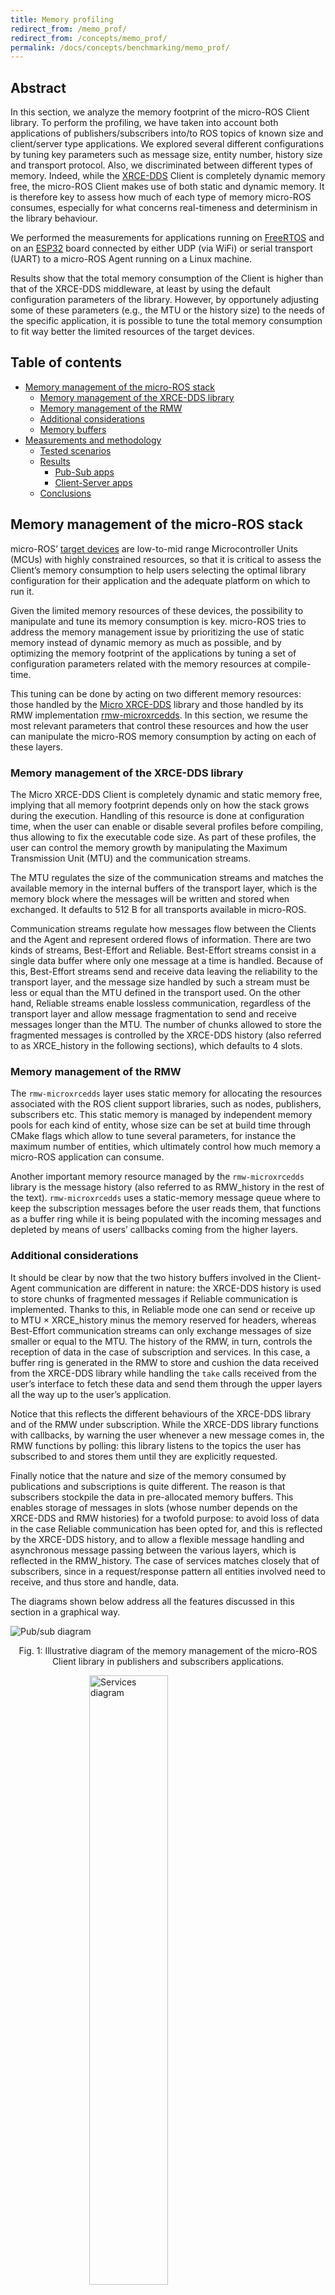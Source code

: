 ```yaml
---
title: Memory profiling
redirect_from: /memo_prof/
redirect_from: /concepts/memo_prof/
permalink: /docs/concepts/benchmarking/memo_prof/
---
```


## Abstract

In this section, we analyze the memory footprint of the micro-ROS Client library. To perform the profiling, we have taken into account both applications of publishers/subscribers into/to ROS topics of known size and client/server type applications. We explored several different configurations by tuning key parameters such as message size, entity number, history size and transport protocol. Also, we discriminated between different types of memory. Indeed, while the [XRCE-DDS](https://micro-xrce-dds.docs.eprosima.com/en/latest/) Client is completely dynamic memory free, the micro-ROS Client makes use of both static and dynamic memory. It is therefore key to assess how much of each type of memory micro-ROS consumes, especially for what concerns real-timeness and determinism in the library behaviour. 

We performed the measurements for applications running on [FreeRTOS](https://www.freertos.org/index.html) and on an [ESP32](https://www.espressif.com/en/products/socs/esp32) board connected by either UDP (via WiFi) or serial transport (UART) to a micro-ROS Agent running on a Linux machine.

Results show that the total memory consumption of the Client is higher than that of the XRCE-DDS middleware, at least by using the default configuration parameters of the library. However, by opportunely adjusting some of these parameters (e.g., the MTU or the history size) to the needs of the specific application, it is possible to tune the total memory consumption to fit way better the limited resources of the target devices.

## Table of contents

* [Memory management of the micro-ROS stack](#memory-management-of-the-micro-ros-stack)
  * [Memory management of the XRCE-DDS library](#memory-management-of-the-xrce-dds-library)
  * [Memory management of the RMW](#memory-management-of-the-rmw)
  * [Additional considerations](#additional-considerations)
  * [Memory buffers](#memory-buffers)
* [Measurements and methodology](#measurements-and-methodology)
  * [Tested scenarios](#tested-scenarios)
  * [Results](#results)
    * [Pub-Sub apps](#pub-sub-apps)
    * [Client-Server apps](#client-server-apps)
  * [Conclusions](#conclusions)


## Memory management of the micro-ROS stack

micro-ROS’ [target devices](https://micro-ros.github.io/docs/overview/hardware/) are low-to-mid range Microcontroller Units (MCUs) with highly constrained resources, so that it is critical to assess the Client’s memory consumption to help users selecting the optimal library configuration for their application and the adequate platform on which to run it.

Given the limited memory resources of these devices, the possibility to manipulate and tune its memory consumption is key. micro-ROS tries to address the memory management issue by prioritizing the use of static memory instead of dynamic memory as much as possible, and by optimizing the memory footprint of the applications by tuning a set of configuration parameters related with the memory resources at compile-time. 

This tuning can be done by acting on two different memory resources: those handled by the [Micro XRCE-DDS](https://github.com/eProsima/Micro-XRCE-DDS) library and those handled by its RMW implementation [rmw-microxrcedds](https://github.com/micro-ROS/rmw-microxrcedds). In this section, we resume the most relevant parameters that control these resources and how the user can manipulate the micro-ROS memory consumption by acting on each of these layers.

### Memory management of the XRCE-DDS library

The Micro XRCE-DDS Client is completely dynamic and static memory free, implying that all memory footprint depends only on how the stack grows during the execution. Handling of this resource is done at configuration time, when the user can enable or disable several profiles before compiling, thus allowing to fix the executable code size. As part of these profiles, the user can control the memory growth by manipulating the Maximum Transmission Unit (MTU) and the communication streams.

The MTU regulates the size of the communication streams and matches the available memory in the internal buffers of the transport layer, which is the memory block where the messages will be written and stored when exchanged.  It defaults to 512 B for all transports available in micro-ROS.

Communication streams regulate how messages flow between the Clients and the Agent and represent ordered flows of information. There are two kinds of streams, Best-Effort and Reliable. Best-Effort streams consist in a single data buffer where only one message at a time is handled. Because of this, Best-Effort streams send and receive data leaving the reliability to the transport layer, and the message size handled by such a stream must be less or equal than the MTU defined in the transport used. On the other hand, Reliable streams enable lossless communication, regardless of the transport layer and allow message fragmentation to send and receive messages longer than the MTU. The number of chunks allowed to store the fragmented messages is controlled by the XRCE-DDS history (also referred to as XRCE_history in the following sections), which defaults to 4 slots.

### Memory management of the RMW

The `rmw-microxrcedds` layer uses static memory for allocating the resources associated with the ROS client support libraries, such as nodes, publishers, subscribers etc. This static memory is managed by independent memory pools for each kind of entity, whose size can be set at build time through CMake flags which allow to tune several parameters, for instance the maximum number of entities, which ultimately control how much memory a micro-ROS application can consume.

Another important memory resource managed by the `rmw-microxrcedds` library is the message history (also referred to as RMW_history in the rest of the text). `rmw-microxrcedds` uses a static-memory message queue where to keep the subscription messages before the user reads them, that functions as a buffer ring while it is being populated with the incoming messages and depleted by means of users’ callbacks coming from the higher layers.

### Additional considerations

It should be clear by now that the two history buffers involved in the Client-Agent communication are different in nature: the XRCE-DDS history is used to store chunks of fragmented messages if Reliable communication is implemented. Thanks to this, in Reliable mode one can send or receive up to MTU &#215; XRCE_history minus the memory reserved for headers, whereas Best-Effort communication streams can only exchange messages of size smaller or equal to the MTU.  The history of the RMW, in turn, controls the reception of data in the case of subscription and services. In this case, a buffer ring is generated in the RMW to store and cushion the data received from the XRCE-DDS library while handling the `take` calls received from the user’s interface to fetch these data and send them through the upper layers all the way up to the user’s application.

Notice that this reflects the different behaviours of the XRCE-DDS library and of the RMW under subscription. While the XRCE-DDS library functions with callbacks, by warning the user whenever a new message comes in, the RMW functions by polling: this library listens to the topics the user has subscribed to and stores them until they are explicitly requested.

Finally notice that the nature and size of the memory consumed by publications and subscriptions is quite different. The reason is that subscribers stockpile the data in pre-allocated memory buffers. This enables storage of messages in slots (whose number depends on the XRCE-DDS and RMW histories) for a twofold purpose: to avoid loss of data in the case Reliable communication has been opted for, and this is reflected by the XRCE-DDS history, and to allow a flexible message handling and asynchronous message passing between the various layers, which is reflected in the RMW_history. The case of services matches closely that of subscribers, since in a request/response pattern all entities involved need to receive, and thus store and handle, data.

The diagrams shown below address all the features discussed in this section in a graphical way.

<img alt="Pub/sub diagram" src="pubsub_diagram.png" class="center">
<p align="center">
  Fig. 1: Illustrative diagram of the memory management of the micro-ROS Client library in publishers and subscribers applications.
</p>

<img alt="Services diagram" src="services_diagram.png" class="center" width="50%">

<p align="center">
  Fig. 2: Illustrative diagram of the memory management of the micro-ROS Client library in service applications.
</p>

### Memory buffers

The total memory consumed by a micro-ROS application running on a MCU can be calculated as the direct sum of different chunks of memory, each devoted to a different function: static memory, stack and dynamic memory.

In this section we give a brief description on these kinds of memory used by the micro-ROS library.

*Static Memory*

The static memory has been calculated as the difference between the memory occupied by the .bss and .data sections with a non-zero number of entities, and the memory occupied by the same sections when no micro-ROS application is running, that is, the memory occupied by the rest of components of the RTOS and libraries. This allows discriminating between the memory effectively occupied by micro-ROS and the one that is not specific to it. Notice that we don’t take into consideration neither the constant data stored in flash memory (.text section) nor the data buffer, which is the buffer that stores the data before serialization, since it is specific to the user application and not directly related to the micro-ROS Client operations.

*Stack Memory*

The stack is the memory consumed by the functions used by the program, when executing. Whilst the static memory can be straightforwardly calculated by just analyzing the compiled binary objects, the stack is the chunk of memory one cannot know precisely before running the application. The stack consumed during the program execution is taken into account by means of a FreeRTOS specific function involved in the memory management capabilities offered by this RTOS, the uxTaskGetStackHighWaterMark() function. This function returns the amount of stack that remains unused when the stack consumed by the program is at its greatest value. By subtracting this figure to the total stack available, which is known, one can obtain the stack peak used by the app.

*Dynamic Memory*

This is the memory dynamically allocated by the program by calls to `calloc()` and `malloc()` functions in the C language. To measure it we have hijacked the call to dynamic memory related functions since the ROS 2 stack allows users to feed the program with custom memory allocators. 

To better understand micro-ROS’ use of dynamic memory, we need to differentiate between two stages of the micro-ROS operation. In the first stage micro-ROS is initialized, entities such as nodes, publishers and subscribers are created, and all layers get ready for operation. This is the configuration stage and micro-ROS performs all the dynamic memory operations here. The second is the operation stage, in which the actual publications, subscriptions and all other node operations occur. This stage is dynamic memory free in the whole micro-ROS stack. An optional third stage exists, in which the micro-ROS layers are closed and cleaned and all the dynamic memory allocated in the configuration stage is freed.

## Measurements and methodology

### Tested scenarios

In this section, we summarize the experimental setup and the different scenarios explored in order to provide a comprehensive review on the memory footprint of the micro-ROS library.

In general, our aim is to assess how both the total memory and its independent constituents (static, stack and dynamic) are affected by:

* The topic size (in the form of an array of bytes of variable size)
* The number of ROS entities (pub/sub and service/client)
* The communication stream type used (Reliable vs Best-Effort)
* The transport protocol (UDP and serial)

In the first setup, we analyse the total memory consumption of applications that publish or subscribe to topics of variable size while sweeping through the number of entities (publishers and subscribers) and employ UDP transport. We do so for the two different QoS types, Reliable and Best-Effort.

In the second setup, we report on how the total memory is distributed between static, stack and dynamic.

In the third setup, we change the transport from UDP to serial, and repeat the calculation for an individual subscription only and for a fixed message size.

The fourth set of measurements was taken for one subscription only, for a fixed message size and varying the history cache of the RMW layer from 1 to 20 units.

In the fifth set of measurements we measure the footprint of applications of requesters/repliers that act according to a client/service pattern.

### Results

In this section, we detail the methodology employed for the memory profiling of the experimental configurations described above, and for each of them we present the results obtained.

The measurements are conducted on a micro-ROS Client application with a varying number of entities: either publishers/subscribers (1, 5, 10, 15) or client/server (1, 2, 5, 10).

All the tested apps run on top of FreeRTOS and inside of an ESP32 board. The board is connected by either UDP or serial transport to a micro-ROS Agent running on a Linux machine. As explained above, the choice of FreeRTOS has been by virtue of its memory management functionalities, which easily allow to compute the memory used by applications.

In order to provide an assessment as much realistic as possible, the following parameters have been set to their default values: the creation mode employed was by XML in all tested cases, the MTU was held fixed to its default value of 512 B, and the XRCE-DDS library history cache was always kept fixed to 4.

#### Pub-Sub apps

*Total memory as a function of entities number and message size*

In this section, we report the total memory used by either publisher or subscriber applications in both Best-Effort and Reliable modes, using UDP transport, an RMW history of 4 slots, an MTU of 512 B and an XRCE-DDS history of 4 slots. The total memory consumption is reported as a function of the entity number and message size.

The number of publishers/subscribers has been varied, which is equivalent to changing the number of topics, since in our design of the set-up we associate each publisher/subscriber with just one topic.

In principle, in the Reliable case one can occupy the generated buffers with message sizes up to MTU &#215; XRCE_history, whereas in the Best-Effort case it can be filled with messages with size up to MTU, which correspond respectively to to 512 B &#215; 4 = 2048 B and 512 B with our default chosen values. This is due to the absence of fragmentation in Best-Effort communication streams, while, thanks to fragmentation, an entity functioning in Reliable mode can send/receive a message opportunely chunked in a number of pieces equal to the XRCE_history, each of the size of the MTU. However, from table 1 one can see the message size only ranges from 0 and 1366 B in the case of Reliable entities, and between 0 and 490 B for entities in Best-Effort mode. This is due to the fact that in both cases some memory is consumed by headers and, most importantly, in the Reliable case some is consumed by confirmation messages such as heartbeats and acknacks.

<img alt="Total memory" src="overall.png" class="center">

<p align="center">
  Fig 3: Total memory usage (in Bytes) of micro-ROS publisher and subscription applications in both Best-Effort and Reliable modes with UDP transport, default parameters and as a function of the entities number (x axis) and of the message size (legend).
</p>


From these plots, we can draw some conclusions and observe trends.

First of all it appears clear that the total memory consumption varies with the number of entities but not with the message size. The reason for this is that all message sizes explored fit into the static buffers pre-allocated by the program at compile-time. We therefore expect that the memory consumption would only vary with the message size when the total space occupied by the topic plus the confirmation messages (in the reliable case) and the overhead exceeds the buffer size. In the case of increasing the number of entities, instead, the overall memory grows (as we’ll see below, this is driven by an increase in both the static and the dynamic memories, while the stack is not affected).

By performing a simple calculation, we can see that the memory occupied by one publisher under the above experimental conditions is of ~ 400 B, while that occupied by one subscriber is ~ 8700 B. This huge difference is rooted in that subscriptions make full use of both the XRCE-DDS and the RMW histories, which respectively control the data storage and the data passing between the lower layers and the user interface by means of buffer rings where data are stored and retrieved during the subscription process. This makes subscriptions consume an additional memory of size MTU * XRCE_history * RMW_history (in this case, 512 * 4 * 4) with respect to the memory used by a publisher app, which is merely associated with the entity creation.

Finally, we see that there is no substantial difference between Reliable and Best-Effort modes, exception made for the upper threshold of the message size that can be sent in these two modes, as explained at the beginning of this section.

*Memory breakdown*

To get a better insight into the type of memory consumed by these applications, below we provide the same data but broken down into its constituent memory chunks. We do so for just one message size (1 B), since, as we have seen, this number doesn’t affect the total memory consumed (nor its constituents).

<img alt="Memory breakdown" src="3mems.png" class="center">

<p align="center">
   Fig 4: Static, stack and dynamic memory usage (in Bytes) of micro-ROS publisher and subscription applications in both Best-Effort and Reliable modes with UDP transport, default parameters and fixed message size as a function of the entities number.
</p>

From these results we see that both the static and the dynamic memories change with the entity number, while the stack stays constant.

*Serial vs UDP transports*

In this scenario we have performed a reduced set of measurements, for a configuration very similar to the one reported in the first scenario, but with a different transport protocol, that is, serial in spite of UDP. We have tested an application with a single publisher and another with a single subscriber communicating on Reliable streams, with both the RMW and the XRCE-DDS histories set to 4 units, and the MTU set to its default value of 512 B.  Because of this, the relevant figures produced as outputs to these measurements can be summarized by simple numbers and a proper plot is not provided. The results obtained are: 45590 B of total memory for one publication, and 52643 B for one subscription. To be able to perform a quick comparison between serial and UDP transports, we recall that in the UDP case tested at the beginning of this section, we had obtained 42869 B for one publisher app and 50843 subscriber app. Given the results closeness, we deduce that the transport does not influence the results (or, at most, it does so to a very small, pointing towards a slightly less consumption in the case of serial transport).

*Role of the RMW history*

In this scenario, we have measured the static memory consumed as a function of the RMW history, when this ranges from 1 to 20 units, for a single subscriber application to a message of fixed size (again, as seen above this size doesn’t affect the memory consumption as long as it’s smaller than the pre-allocated buffer size), with UDP transport and an XRCE-DDS history of 4, using Reliable communication. The results are summarized in the plot below:

<img alt="RMW history" src="rmw_history.png" class="center" width="60%">

<p align="center">
   Fig 5: Static memory usage (in Bytes) of a micro-ROS subscription application in reliable mode with UDP transport, default parameters and fixed message size as a function of the RMW history.
</p>

From this plot, we see that the total static memory used changes by MTU * RMW_history (which is equal to 512 * 4 for the parameters employed) for each unit of RMW memory that we add to the application.

#### Client-Server apps

We now pass to investigate our last case-scenario, where in spite of pub/sub apps, we consider a different kind of ROS object, that of services, in which the communication between entities follow a request/reply pattern. See below the results for the memory consumed, for a number of servers and clients ranging between 1, 2, 5 and 10. Notice that we report both the behaviour and values of the individual consituents (static, stack, and dynamic) and of the total memory.

<img alt="Services" src="servcli.png" class="center">

<p align="center">
   Fig 6: Total memory usage (in Bytes) of micro-ROS service and clients applications as a function of the number of servers and clients.
</p>

As already done in the case of publishers and subscribers, we can calculate the total memory consumed by a single entity. From this calculation it results that the memory occupied by one server or one client is on the order of ~ 8800 B. From this figure, we see that the memory occupied by a server and that occupied by a client is virtually identical, and it is on the same order of magnitude as that occupied by a subscriber. This is understandable if one thinks that in the case of these applications, entities always need to ‘subscribe’ to either a request, in the case of a server, and to a reply, in the case of a client. In both cases, messages need to be stored in the memory slots allocated in both the XRCE-DDS and RMW layers.

### Conclusions

To sum up, we have seen that:

* Memory consumption doesn’t vary with message size as long as the sum of the latter and overheads can be accommodated by the static buffer pre-allocated at compile-time.
* Static and Dynamic memories vary with the entity number, while the stack remains constant.
* A single publisher app with default configuration parameters and with both transport protocols explored (UDP and serial) consumes ~ 400 B of total memory, which corresponds to the memory needed for creating the entity.
* A single subscriber app with default configuration parameters and with both transport protocols explored (UDP and serial) consumes ~ 8700 B of total memory, which represents the sum of the memory needed for creating the entity and the static buffers allocated to store and handle the messages in both the XRCE-DDS and RMW. It is important to note that this memory size is obtained when using the default configuration, and it can be heavily reduced to fit use cases with a lower memory profile.
* A single client/server app with default configuration parameters and with UDP transport consumes ~ 8800 B of total memory. This reflects the fact that in a request/response pattern messages need to be stored and handled as in the subscription case.
* In the case of a single subscription, the total static memory used changes by MTU * XRCE_history for each unit of RMW history that is added to the application.
* The handling of the RMW history for subscriptions and services, which are the most critical cases, should be revisited in order to reduce the growth of the static consumption. The current implementation reserves RMW_history * XRCE_history * MTU Bytes for each subscriber/client/service. Our most recent considerations are directed towards reducing this number by using a shared RMW history pool for every entity.

<style type="text/css">

.center {
  display: block;
  margin-left: auto;
  margin-right: auto;
}

</style>

